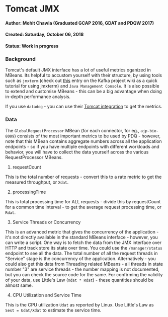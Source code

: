 # Tomcat JMX


#### Author:   Mohit Chawla (Graduated GCAP 2016, GDAT and PDQW 2017)
#### Created:  Saturday, October 06, 2018 
#### Status:   Work in progress 


### Background
Tomcat's default JMX interface has a lot of useful metrics oganized in MBeans. Its helpful to accustom yourself with their structure, by using tools such as <code>jmxterm</code> (check out [this](https://cwiki.apache.org/confluence/display/KAFKA/jmxterm+quickstart) entry on the Kafka project wiki as a quick tutorial for using jmxterm) and <code>Java Management Console</code>. It is also possible to extend and customise MBeans - this can be a big advantage when doing in-depth performance analysis.

If you use <code>datadog</code> - you can use their [Tomcat integration](https://docs.datadoghq.com/integrations/tomcat/) to get the metrics. 

### Data 
The <code>GlobalRequestProcessor</code> MBean (for each connector, for eg., <code>ajp-bio-8009</code>) consists of the most important metrics to be used by PDQ - however, note that this MBean contains aggregate numbers across all the application endpoints - so if you have multiple endpoints with different workloads and behavior, you will have to collect the data yourself across the various RequestProcessor MBeans.  

1. requestCount

This is the total number of requests - convert this to a rate metric to get the measured throughput, or <code>Xdat</code>.

2. processingTime

This is total processing time for ALL requests - divide this by requestCount for a common time interval - to get the average request processing time, or <code>Rdat</code>.

3. Service Threads or Concurrency

This is an advanced metric that gives the concurrency of the application - it's not directly available in the standard MBeans interface - however, you can write a script. One way is to fetch the data from the JMX interface over HTTP and track store its state over time. You could use the <code>/manager/status</code> endpoint to see all the data. The total number of all the request threads in "Service" stage is the concurrency of the application. Alternatively - you could also get this data from Threading related MBeans - all threads in state number "3" are service threads - the number mapping is not documented, but you can check the source code for the same. For confirming the validity of your data, use Little's Law (<code>Xdat * Rdat</code>) - these quantities should be almost same.

4. CPU Utilization and Service Time

This is the CPU utilization <code>Udat</code> as reported by Linux. Use Little's Law as <code>Sest = Udat/Xdat</code> to estimate the service time.



